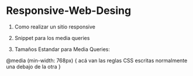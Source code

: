 # Responsive-Web-Desing
1. Como realizar un sitio responsive
2. Snippet para los media queries

3. Tamaños Estandar para Media Queries:

@media (min-width: 768px) {
acá van las reglas CSS escritas normalmente una debajo de la otra
}
